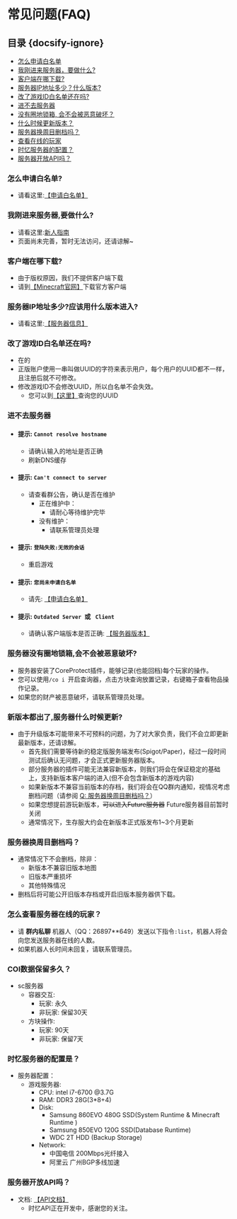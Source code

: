 # 常见问题(FAQ)

## 目录 {docsify-ignore}

- [怎么申请白名单](#怎么申请白名单?)
- [我刚进来服务器，要做什么?](#我刚进来服务器,要做什么?)
- [客户端在哪下载?](#客户端在哪下载?)
- [服务器IP地址多少？什么版本?](#服务器IP地址多少?应该用什么版本进入?)
- [改了游戏ID白名单还在吗?](#改了游戏ID白名单还在吗?)
- [进不去服务器](#进不去服务器)
- [没有圈地锁箱, 会不会被恶意破坏？](#服务器没有圈地锁箱,会不会被恶意破坏?)
- [什么时候更新版本？](#新版本都出了,服务器什么时候更新?)
- [服务器换周目删档吗？](#服务器换周目删档吗？)
- [查看在线的玩家](#怎么查看服务器在线的玩家？)
- [时忆服务器的配置？](#时忆服务器的配置是？)
- [服务器开放API吗？](#服务器开放API吗？)

### 怎么申请白名单?
- 请看这里:[【申请白名单】](/zh-CN/join/whitelist.md)

### 我刚进来服务器,要做什么?
- 请看这里:[新人指南](/zh-CN/guide/playerGuide.md)
- 页面尚未完善，暂时无法访问，还请谅解~

### 客户端在哪下载?
- 由于版权原因，我们不提供客户端下载
- 请到[【Minecraft官网】](https://minecraft.net)下载官方客户端

### 服务器IP地址多少?应该用什么版本进入?
- 请看这里:[【服务器信息】](/zh-CN/guide/serverInfo.md)

### 改了游戏ID白名单还在吗?
- 在的
- 正版账户使用一串叫做UUID的字符来表示用户，每个用户的UUID都不一样，且注册后就不可修改。
- 修改游戏ID不会修改UUID，所以白名单不会失效。
    - 您可以到[【这里】](https://namemc.com/)查询您的UUID

### 进不去服务器
- #### 提示: ``Cannot resolve hostname``
     - 请确认输入的地址是否正确
     - 刷新DNS缓存
- #### 提示: ``Can't connect to server``
    - 请查看群公告，确认是否在维护
        - 正在维护中：
            - 请耐心等待维护完毕
        - 没有维护：
            - 请联系管理员处理 
- #### 提示: ``登陆失败:无效的会话``
    - 重启游戏
- #### 提示: ``您尚未申请白名单``
    - 请先: [【申请白名单】](/zh-CN/join/whitelist.md)
- #### 提示: ``Outdated Server ``或 `` Client`` 
    - 请确认客户端版本是否正确: [【服务器版本】](/zh-CN/guide/serverInfo.md)
    
### 服务器没有圈地锁箱,会不会被恶意破坏?
- 服务器安装了CoreProtect插件，能够记录(也能回档)每个玩家的操作。
- 您可以使用``/co i ``开启查询器，点击方块查询放置记录，右键箱子查看物品操作记录。
- 如果您的财产被恶意破坏，请联系管理员处理。

### 新版本都出了,服务器什么时候更新?
- 由于升级版本可能带来不可预料的问题，为了对大家负责，我们不会立即更新最新版本，还请谅解。
    - 首先我们需要等待新的稳定版服务端发布(Spigot/Paper)，经过一段时间测试后确认无问题，才会正式更新服务器版本。
    - 部分服务器的插件可能无法兼容新版本，则我们将会在保证稳定的基础上，支持新版本客户端的进入(但不会包含新版本的游戏内容)
    - 如果新版本不兼容当前版本的存档，我们将会在QQ群内通知，视情况考虑删档问题（请参阅 [Q: 服务器换周目删档吗？](#服务器换周目删档吗？)）
    - 如果您想提前游玩新版本，~~可以进入Future服务器~~ Future服务器目前暂时关闭
    - 通常情况下，生存服大约会在新版本正式版发布1~3个月更新

### 服务器换周目删档吗？
- 通常情况下不会删档，除非：
    - 新版本不兼容旧版本地图
    - 旧版本严重损坏
    - 其他特殊情况   
- 删档后将可能公开旧版本存档或开启旧版本服务器供下载。       
        
### 怎么查看服务器在线的玩家？
- 请 **群内私聊** 机器人（QQ：26897**649）发送以下指令``:list``，机器人将会向您发送服务器在线的人数。
- 如果机器人长时间未回复，请联系管理员。

### COI数据保留多久？
- sc服务器
    - 容器交互:
        - 玩家: 永久
        - 非玩家: 保留30天
    - 方块操作:
        - 玩家: 90天
        - 非玩家: 保留7天

### 时忆服务器的配置是？
- 服务器配置：
    - 游戏服务器:
        - CPU: intel i7-6700 @3.7G
        - RAM: DDR3 28G(3*8+4) 
        - Disk:
            - Samsung 860EVO 480G SSD(System Runtime & Minecraft Runtime )
            - Samsung 850EVO 120G SSD(Database Runtime)
            - WDC 2T HDD (Backup Storage) 
        - Network:
            - 中国电信 200Mbps光纤接入
            - 阿里云 广州BGP多线加速

### 服务器开放API吗？
- 文档: [【API文档】](/zh-CN/dev/api.md)
    - 时忆API正在开发中，感谢您的关注。

